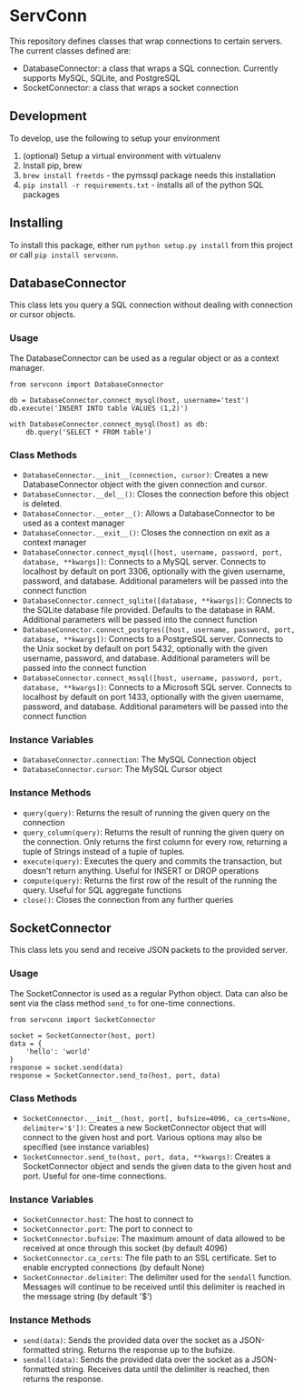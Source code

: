 ServConn
========

This repository defines classes that wrap connections to certain servers. The current classes defined are:
- DatabaseConnector: a class that wraps a SQL connection. Currently supports MySQL, SQLite, and PostgreSQL
- SocketConnector: a class that wraps a socket connection

Development
-----------

To develop, use the following to setup your environment

1. (optional) Setup a virtual environment with virtualenv
2. Install pip, brew
3. `brew install freetds` - the pymssql package needs this installation
4. `pip install -r requirements.txt` - installs all of the python SQL packages

Installing
----------

To install this package, either run `python setup.py install` from this project or call `pip install servconn`.

DatabaseConnector
-----------------

This class lets you query a SQL connection without dealing with connection or cursor objects.

### Usage

The DatabaseConnector can be used as a regular object or as a context manager.

```
from servconn import DatabaseConnector

db = DatabaseConnector.connect_mysql(host, username='test')
db.execute('INSERT INTO table VALUES (1,2)')

with DatabaseConnector.connect_mysql(host) as db:
    db.query('SELECT * FROM table')
```

### Class Methods
- `DatabaseConnector.__init__(connection, cursor)`: Creates a new DatabaseConnector object with the given connection and cursor.
- `DatabaseConnector.__del__()`: Closes the connection before this object is deleted.
- `DatabaseConnector.__enter__()`: Allows a DatabaseConnector to be used as a context manager
- `DatabaseConnector.__exit__()`: Closes the connection on exit as a context manager
- `DatabaseConnector.connect_mysql([host, username, password, port, database, **kwargs])`: Connects to a MySQL server. Connects to localhost by default on port 3306, optionally with the given username, password, and database. Additional parameters will be passed into the connect function
- `DatabaseConnector.connect_sqlite([database, **kwargs])`: Connects to the SQLite database file provided. Defaults to the database in RAM. Additional parameters will be passed into the connect function
- `DatabaseConnector.connect_postgres([host, username, password, port, database, **kwargs])`: Connects to a PostgreSQL server. Connects to the Unix socket by default on port 5432, optionally with the given username, password, and database. Additional parameters will be passed into the connect function
- `DatabaseConnector.connect_mssql([host, username, password, port, database, **kwargs])`: Connects to a Microsoft SQL server. Connects to localhost by default on port 1433, optionally with the given username, password, and database. Additional parameters will be passed into the connect function

### Instance Variables
- `DatabaseConnector.connection`: The MySQL Connection object
- `DatabaseConnector.cursor`: The MySQL Cursor object

### Instance Methods
- `query(query)`: Returns the result of running the given query on the connection
- `query_column(query)`: Returns the result of running the given query on the connection. Only returns the first column for every row, returning a tuple of Strings instead of a tuple of tuples.
- `execute(query)`: Executes the query and commits the transaction, but doesn't return anything. Useful for INSERT or DROP operations
- `compute(query)`: Returns the first row of the result of the running the query. Useful for SQL aggregate functions
- `close()`: Closes the connection from any further queries

SocketConnector
---------------

This class lets you send and receive JSON packets to the provided server.

### Usage

The SocketConnector is used as a regular Python object. Data can also be sent via the class method `send_to` for one-time connections.

```
from servconn import SocketConnector

socket = SocketConnector(host, port)
data = {
    'hello': 'world'
}
response = socket.send(data)
response = SocketConnector.send_to(host, port, data)
```

### Class Methods
- `SocketConnector.__init__(host, port[, bufsize=4096, ca_certs=None, delimiter='$'])`: Creates a new SocketConnector object that will connect to the given host and port. Various options may also be specified (see instance variables)
- `SocketConnector.send_to(host, port, data, **kwargs)`: Creates a SocketConnector object and sends the given data to the given host and port. Useful for one-time connections.

### Instance Variables
- `SocketConnector.host`: The host to connect to
- `SocketConnector.port`: The port to connect to
- `SocketConnector.bufsize`: The maximum amount of data allowed to be received at once through this socket (by default 4096)
- `SocketConnector.ca_certs`: The file path to an SSL certificate. Set to enable encrypted connections (by default None)
- `SocketConnector.delimiter`: The delimiter used for the `sendall` function. Messages will continue to be received until this delimiter is reached in the message string (by default '$')

### Instance Methods
- `send(data)`: Sends the provided data over the socket as a JSON-formatted string. Returns the response up to the bufsize.
- `sendall(data)`: Sends the provided data over the socket as a JSON-formatted string. Receives data until the delimiter is reached, then returns the response.
